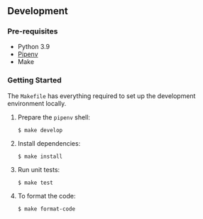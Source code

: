 #

## Development

### Pre-requisites

- Python 3.9
- [Pipenv](https://pipenv.pypa.io/en/latest/#install-pipenv-today)
- Make

### Getting Started

The `Makefile` has everything required to set up the development environment locally.

1. Prepare the `pipenv` shell:
    ```
    $ make develop
    ```

1. Install dependencies:
    ```
    $ make install
    ```

1. Run unit tests:
    ```
    $ make test
    ```

1. To format the code:
    ```
    $ make format-code
    ```
